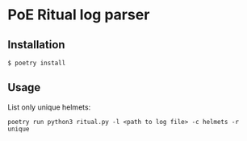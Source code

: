 # PoE Ritual log parser

## Installation

`$ poetry install`

## Usage

List only unique helmets:

`poetry run python3 ritual.py -l <path to log file> -c helmets -r unique`

